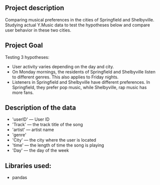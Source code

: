 ## Project description

Comparing musical preferences in the cities of Springfield and Shelbyville. Studying actual Y.Music data to test the hypotheses below and compare user behavior in these two cities.

## Project Goal
Testing 3 hypotheses:
* User activity varies depending on the day and city.
* On Monday mornings, the residents of Springfield and Shelbyville listen to different genres. This also applies to Friday nights.
* Listeners in Springfield and Shelbyville have different preferences. In Springfield, they prefer pop music, while Shelbyville, rap music has more fans.

## Description of the data
  * 'userID' — User ID
  * 'Track' — the track title of the song
  * 'artist' — artist name
  * 'genre'
  * 'City' — the city where the user is located
  * 'time' — the length of time the song is playing
  * 'Day' — the day of the week

## Libraries used:
  * pandas

